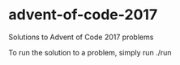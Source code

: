 # advent-of-code-2017
Solutions to Advent of Code 2017 problems

To run the solution to a problem, simply run
	./run <prob no.> <part>
